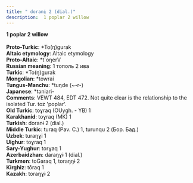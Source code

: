 ```yaml
---
title: " doranɨ 2 (dial.)"
description:  1 poplar 2 willow
---
```

<strong> 1 poplar 2 willow</strong><br><br>
<strong>Proto-Turkic</strong>:  *To(ŋ)gurak<br>
<strong>Altaic etymology</strong>:  Altaic etymology<br>
<strong> Proto-Altaic</strong>:  *t`oŋerV<br>
<strong>Russian meaning</strong>:  1 тополь 2 ива<br>
<strong>Turkic</strong>:  *To(ŋ)gurak<br>
<strong>Mongolian</strong>:  *towrai<br>
<strong>Tungus-Manchu</strong>:  *tuŋde (~-r-)<br>
<strong>Japanese</strong>:  *tǝniari-<br>
<strong>Comments</strong>:  VEWT 484, EDT 472. Not quite clear is the relationship to the isolated Tur. toz 'poplar'.<br>
<strong>Old Turkic</strong>:  toɣraq (OUygh. - YB) 1<br>
<strong>Karakhanid</strong>:  toɣraq (MK) 1<br>
<strong>Turkish</strong>:  doranɨ 2 (dial.)<br>
<strong>Middle Turkic</strong>:  turaq (Pav. C.) 1, turunqu 2 (Бор. Бад.)<br>
<strong>Uzbek</strong>:  turaŋɣi 1<br>
<strong>Uighur</strong>:  toɣraq 1<br>
<strong>Sary-Yughur</strong>:  torɣaq 1<br>
<strong>Azerbaidzhan</strong>:  daraŋɣɨ 1 (dial.)<br>
<strong>Turkmen</strong>:  toGaraq 1, toraŋŋɨ 2<br>
<strong>Kirghiz</strong>:  tōraq 1<br>
<strong>Kazakh</strong>:  toraŋɣɨ 2<br>


